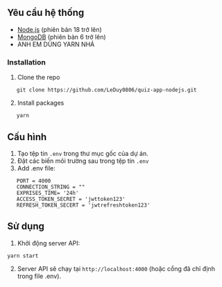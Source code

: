 ## Yêu cầu hệ thống

-   [Node.js](https://nodejs.org/en/) (phiên bản 18 trở lên)
-   [MongoDB](https://www.mongodb.com/) (phiên bản 6 trở lên)
-   ANH EM DÙNG YARN NHÁ

### Installation

1. Clone the repo

```
   git clone https://github.com/LeDuy0806/quiz-app-nodejs.git
```

2. Install packages

```
   yarn
```

## Cấu hình

1. Tạo tệp tin `.env` trong thư mục gốc của dự án.
2. Đặt các biến môi trường sau trong tệp tin `.env`
3. Add .env file:

```
   PORT = 4000
   CONNECTION_STRING = ""
   EXPRISES_TIME= '24h'
   ACCESS_TOKEN_SECRET = 'jwttoken123'
   REFRESH_TOKEN_SECERT = 'jwtrefreshtoken123'
```

## Sử dụng

1. Khởi động server API:

```
yarn start
```

2. Server API sẽ chạy tại `http://localhost:4000` (hoặc cổng đã chỉ định trong file .env).
